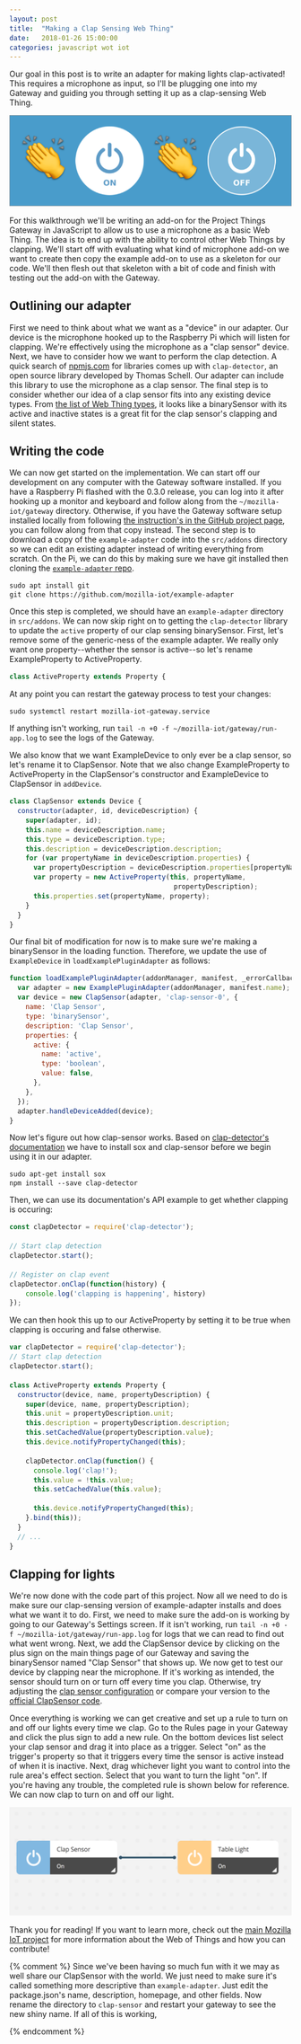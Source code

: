 ```yaml
---
layout: post
title:  "Making a Clap Sensing Web Thing"
date:   2018-01-26 15:00:00
categories: javascript wot iot
---
```


Our goal in this post is to write an adapter for making lights clap-activated!
This requires a microphone as input, so I'll be plugging one into my Gateway
and guiding you through setting it up as a clap-sensing Web Thing.

![clap on clap off](/assets/images/clap-on-clap-off.png)

For this walkthrough we'll be writing an add-on for the Project Things Gateway
in JavaScript to allow us to use a microphone as a basic Web Thing. The idea is
to end up with the ability to control other Web Things by clapping.
We'll start off with evaluating what kind of microphone add-on we want to
create then copy the example add-on to use as a skeleton for our code. We'll
then flesh out that skeleton with a bit of code and finish with testing out the
add-on with the Gateway.

## Outlining our adapter

First we need to think about what we want as a "device" in our adapter. Our
device is the microphone hooked up to the Raspberry Pi which will listen for
clapping. We're effectively using the microphone as a "clap sensor" device.
Next, we have to consider how we want to perform the clap detection. A quick search of
[npmjs.com](https://www.npmjs.com/) for libraries comes up with
`clap-detector`, an open source library developed by Thomas Schell. Our adapter
can include this library to use the microphone as a clap sensor. The final step
is to consider whether our idea of a clap sensor fits into any existing device
types. From [the list of Web Thing
types](https://mozilla-iot.github.io/wot/#web-thing-types), it looks like a
binarySensor with its active and inactive states is a great fit for the clap
sensor's clapping and silent states.

## Writing the code

We can now get started on the implementation. We can start off our development on any computer
with the Gateway software installed. If you have a Raspberry Pi flashed with
the 0.3.0 release, you can log into it after hooking up a monitor and keyboard
and follow along from the `~/mozilla-iot/gateway` directory. Otherwise, if you
have the Gateway software setup installed locally from following [the
instruction's in the GitHub project
page](https://github.com/mozilla-iot/gateway#things-gateway-by-mozilla), you
can follow along from that copy instead. The second step is to download a copy
of the `example-adapter` code into the `src/addons` directory so we can edit an
existing adapter instead of writing everything from scratch. On the Pi, we can
do this by making sure we have git installed then cloning the
[`example-adapter` repo](https://github.com/mozilla-iot/example-adapter).

```shell
sudo apt install git
git clone https://github.com/mozilla-iot/example-adapter
```

Once this step is completed, we should have an `example-adapter` directory in
`src/addons`. We can now skip right on to getting the `clap-detector` library
to update the `active` property of our clap sensing binarySensor.
First, let's remove some of the generic-ness of the example adapter. We really
only want one property--whether the sensor is active--so let's rename
ExampleProperty to ActiveProperty.

```javascript
class ActiveProperty extends Property {
```

At any point you can restart the gateway process to test your changes:
```shell
sudo systemctl restart mozilla-iot-gateway.service
```
If anything isn't working, run `tail -n +0 -f ~/mozilla-iot/gateway/run-app.log` to
see the logs of the Gateway.

We also know that we want ExampleDevice to only ever be a clap sensor, so let's
rename it to ClapSensor. Note that we also change ExampleProperty to
ActiveProperty in the ClapSensor's constructor and ExampleDevice to ClapSensor
in `addDevice`.

```javascript
class ClapSensor extends Device {
  constructor(adapter, id, deviceDescription) {
    super(adapter, id);
    this.name = deviceDescription.name;
    this.type = deviceDescription.type;
    this.description = deviceDescription.description;
    for (var propertyName in deviceDescription.properties) {
      var propertyDescription = deviceDescription.properties[propertyName];
      var property = new ActiveProperty(this, propertyName,
                                         propertyDescription);
      this.properties.set(propertyName, property);
    }
  }
}
```


Our final bit of
modification for now is to make sure we're making a binarySensor in the loading
function. Therefore, we update the use of `ExampleDevice` in
`loadExamplePluginAdapter` as follows:

```javascript
function loadExamplePluginAdapter(addonManager, manifest, _errorCallback) {
  var adapter = new ExamplePluginAdapter(addonManager, manifest.name);
  var device = new ClapSensor(adapter, 'clap-sensor-0', {
    name: 'Clap Sensor',
    type: 'binarySensor',
    description: 'Clap Sensor',
    properties: {
      active: {
        name: 'active',
        type: 'boolean',
        value: false,
      },
    },
  });
  adapter.handleDeviceAdded(device);
}
```

Now let's figure out how clap-sensor works. Based on [clap-detector's
documentation](https://www.npmjs.com/package/clap-detector) we have to install
sox and clap-sensor before we begin using it in our adapter.

```shell
sudo apt-get install sox
npm install --save clap-detector
```

Then, we can use its documentation's API example to get whether clapping is occuring:

```javascript
const clapDetector = require('clap-detector');

// Start clap detection
clapDetector.start();

// Register on clap event
clapDetector.onClap(function(history) {
    console.log('clapping is happening', history)
});
```

We can then hook this up to our ActiveProperty by setting it to be true when
clapping is occuring and false otherwise.
```javascript
var clapDetector = require('clap-detector');
// Start clap detection
clapDetector.start();

class ActiveProperty extends Property {
  constructor(device, name, propertyDescription) {
    super(device, name, propertyDescription);
    this.unit = propertyDescription.unit;
    this.description = propertyDescription.description;
    this.setCachedValue(propertyDescription.value);
    this.device.notifyPropertyChanged(this);

    clapDetector.onClap(function() {
      console.log('clap!');
      this.value = !this.value;
      this.setCachedValue(this.value);

      this.device.notifyPropertyChanged(this);
    }.bind(this));
  }
  // ...
}
```

## Clapping for lights

We're now done with the code part of this project. Now all we need to do is
make sure our clap-sensing version of example-adapter installs and does what we
want it to do. First, we need to make sure the add-on is working by going to
our Gateway's Settings screen.  If it isn't working,
run `tail -n +0 -f ~/mozilla-iot/gateway/run-app.log` for logs that we can read
to find out what went wrong. Next, we add the ClapSensor device by clicking on
the plus sign on the main things page of our Gateway and saving the
binarySensor named "Clap Sensor" that shows up. We now get to test our device
by clapping near the microphone. If it's working as intended, the sensor should
turn on or turn off every time you clap. Otherwise, try adjusting the [clap
sensor configuration](https://github.com/tom-s/clap-detector#configuration) or
compare your version to the [official ClapSensor
code](https://github.com/hobinjk/clap-sensor).

Once everything is working we can get creative and set up a rule to turn on and
off our lights every time we clap. Go to the Rules page in your Gateway and
click the plus sign to add a new rule. On the bottom devices list select your
clap sensor and drag it into place as a trigger. Select "on" as the trigger's
property so that it triggers every time the sensor is active instead of when it
is inactive. Next, drag whichever light you want to control into the rule
area's effect section. Select that you want to turn the light "on". If you're
having any trouble, the completed rule is shown below for reference. We can now
clap to turn on and off our light.

![if Clap Sensor is on then turn Table Light on](/assets/images/clap-rule.png)

Thank you for reading! If you want to learn more, check out the [main Mozilla
IoT project](https://iot.mozilla.org/) for more information about the Web of
Things and how you can contribute!

{% comment %}
Since we've been having so much fun with it we may as well share our ClapSensor
with the world. We just need to make sure it's called something more
descriptive than `example-adapter`. Just edit the package.json's name,
description, homepage, and other fields. Now rename the directory to
`clap-sensor` and restart your gateway to see the new shiny name. If all of this is working, 

{% endcomment %}
